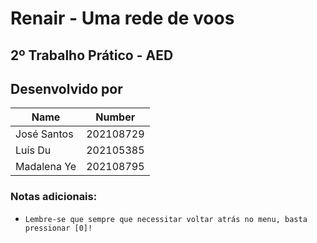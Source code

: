# Renair - Uma rede de voos
## 2º Trabalho Prático - AED

## Desenvolvido por

| Name        | Number    |
|-------------|-----------|
| José Santos | 202108729 |
| Luís Du     | 202105385 |
| Madalena Ye | 202108795 |


### Notas adicionais:

* `Lembre-se que sempre que necessitar voltar atrás no menu, basta pressionar [0]!`
